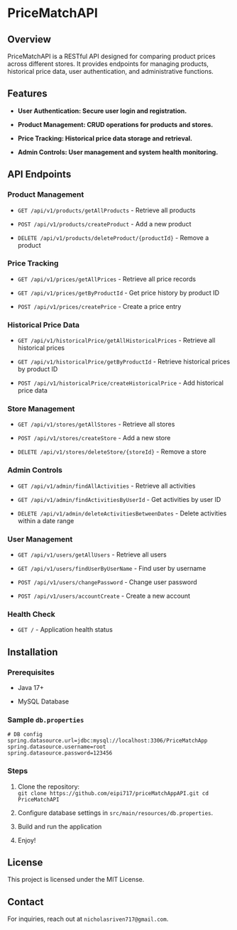 # PriceMatchAPI

## Overview

PriceMatchAPI is a RESTful API designed for comparing product prices across different stores. It provides endpoints for managing products, historical price data, user authentication, and administrative functions.

## Features

- **User Authentication: Secure user login and registration.**

- **Product Management: CRUD operations for products and stores.**

- **Price Tracking: Historical price data storage and retrieval.**

- **Admin Controls: User management and system health monitoring.**

## API Endpoints

### Product Management

- `GET /api/v1/products/getAllProducts` - Retrieve all products

- `POST /api/v1/products/createProduct` - Add a new product

- `DELETE /api/v1/products/deleteProduct/{productId}` - Remove a product

### Price Tracking

- `GET /api/v1/prices/getAllPrices` - Retrieve all price records

- `GET /api/v1/prices/getByProductId` - Get price history by product ID

- `POST /api/v1/prices/createPrice` - Create a price entry

### Historical Price Data

- `GET /api/v1/historicalPrice/getAllHistoricalPrices` - Retrieve all historical prices

- `GET /api/v1/historicalPrice/getByProductId` - Retrieve historical prices by product ID

- `POST /api/v1/historicalPrice/createHistoricalPrice` - Add historical price data

### Store Management

- `GET /api/v1/stores/getAllStores` - Retrieve all stores

- `POST /api/v1/stores/createStore` - Add a new store

- `DELETE /api/v1/stores/deleteStore/{storeId}` - Remove a store

### Admin Controls

- `GET /api/v1/admin/findAllActivities` - Retrieve all activities

- `GET /api/v1/admin/findActivitiesByUserId` - Get activities by user ID

- `DELETE /api/v1/admin/deleteActivitiesBetweenDates` - Delete activities within a date range

### User Management

- `GET /api/v1/users/getAllUsers` - Retrieve all users

- `GET /api/v1/users/findUserByUserName` - Find user by username

- `POST /api/v1/users/changePassword` - Change user password

- `POST /api/v1/users/accountCreate` - Create a new account

### Health Check

- `GET /` - Application health status

## Installation

### Prerequisites

- Java 17+

- MySQL Database

### Sample `db.properties`
```
# DB config
spring.datasource.url=jdbc:mysql://localhost:3306/PriceMatchApp
spring.datasource.username=root
spring.datasource.password=123456
```
### Steps

1. Clone the repository: <br>
`git clone https://github.com/eipi717/priceMatchAppAPI.git
cd PriceMatchAPI`

2. Configure database settings in `src/main/resources/db.properties`. 
3. Build and run the application
4. Enjoy!

## License

This project is licensed under the MIT License.

## Contact

For inquiries, reach out at `nicholasriven717@gmail.com`.

